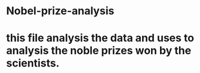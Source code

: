 # Nobel-prize-analysis 
# this file analysis the data and uses to analysis the noble prizes won by the scientists.
